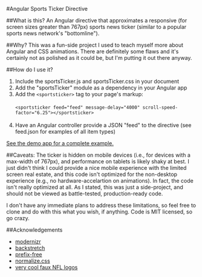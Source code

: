 #Angular Sports Ticker Directive

##What is this?
An Angular directive that approximates a responsive (for screen sizes greater than 767px) sports news ticker (similar to a popular sports news network's "bottomline").

##Why?
This was a fun-side project I used to teach myself more about Angular and CSS animations. There are definitely some flaws and it's certainly not as polished as it could be, but I'm putting it out there anyway.

##How do I use it?

1. Include the sportsTicker.js and sportsTicker.css in your document
2. Add the "sportsTicker" module as a dependency in your Angular app
3. Add the ```<sportsticker>``` tag to your page's markup:<br/><br />
```<sportsticker feed="feed" message-delay="4000" scroll-speed-factor="6.25"></sportsticker>```<br/><br />
4. Have an Angular controller provide a JSON "feed" to the directive (see feed.json for examples of all item types)

<a href="http://paulpullen.github.io/sportsticker/">See the demo app for a complete example.</a>

##Caveats:
The ticker is hidden on mobile devices (i.e., for devices with a max-width of 767px), and performance on tablets is likely shaky at best.  I just didn't think I could provide a nice mobile experience with the limited screen real estate, and this code isn't optimized for the non-desktop experience (e.g., no hardware-accelartion on animations).  In fact, the code isn't really optimized at all.  As I stated, this was just a side-project, and should not be viewed as battle-tested, production-ready code.

I don't have any immediate plans to address these limitations, so feel free to clone and do with this what you wish, if anything.  Code is MIT licensed, so go crazy.

##Acknowledgements
- <a href="http://modernizr.com">modernizr</a>
- <a href="http://srobbin.com/jquery-plugins/backstretch/">backstretch</a>
- <a href="http://leaverou.github.io/prefixfree/">prefix-free</a>
- <a href="http://necolas.github.io/normalize.css/">normalize.css</a>
- <a href="https://github.com/ospreydawn/nfllogoredesign">very cool faux NFL logos</a>
